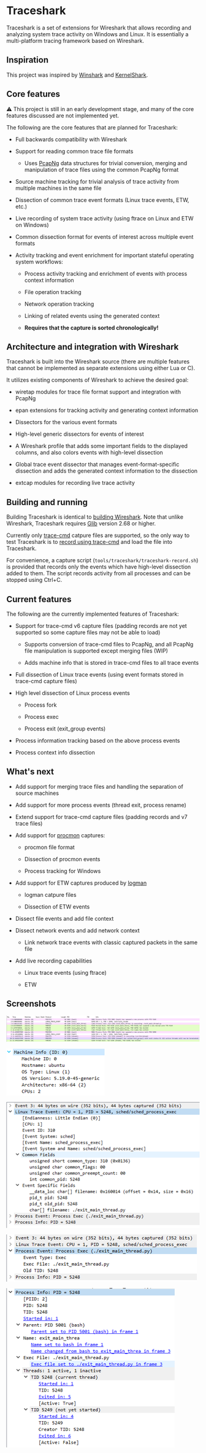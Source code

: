 # Traceshark

Traceshark is a set of extensions for Wireshark that allows recording and analyzing system trace activity on Windows and Linux. It is essentially a multi-platform tracing framework based on Wireshark.

## Inspiration

This project was inspired by [Winshark](https://github.com/airbus-cert/Winshark) and [KernelShark](https://kernelshark.org/).

## Core features

:warning: This project is still in an early development stage, and many of the core features discussed are not implemented yet.

The following are the core features that are planned for Traceshark:

- Full backwards compatibility with Wireshark

- Support for reading common trace file formats
  
  - Uses [PcapNg](https://pcapng.com/) data structures for trivial conversion, merging and manipulation of trace files using the common PcapNg format

- Source machine tracking for trivial analysis of trace activity from multiple machines in the same file

- Dissection of common trace event formats (Linux trace events, ETW, etc.)

- Live recording of system trace activity (using ftrace on Linux and ETW on Windows)

- Common dissection format for events of interest across multiple event formats

- Activity tracking and event enrichment for important stateful operating system workflows:
  
  - Process activity tracking and enrichment of events with process context information
  
  - File operation tracking
  
  - Network operation tracking
  
  - Linking of related events using the generated context
  
  - **Requires that the capture is sorted chronologically!**

## Architecture and integration with Wireshark

Traceshark is built into the Wireshark source (there are multiple features that cannot be implemented as separate extensions using either Lua or C).

It utilizes existing components of Wireshark to achieve the desired goal:

- wiretap modules for trace file format support and integration with PcapNg

- epan extensions for tracking activity and generating context information

- Dissectors for the various event formats

- High-level generic dissectors for events of interest

- A Wireshark profile that adds some important fields to the displayed columns, and also colors events with high-level dissection

- Global trace event dissector that manages event-format-specific dissection and adds the generated context information to the dissection

- extcap modules for recording live trace activity

## Building and running

Building Traceshark is identical to [building Wireshark](https://www.wireshark.org/docs/wsdg_html_chunked/ChapterSetup.html). Note that unlike Wireshark, Traceshark requires [Glib](https://docs.gtk.org/glib/) version 2.68 or higher.

Currently only [trace-cmd](https://www.trace-cmd.org/) catpure files are supported, so the only way to test Traceshark is to [record using trace-cmd](https://man7.org/linux/man-pages/man1/trace-cmd-record.1.html) and load the file into Traceshark.

For convenience, a capture script (`tools/traceshark/traceshark-record.sh`) is provided that records only the events which have high-level dissection added to them. The script records activity from all processes and can be stopped using Ctrl+C.

## Current features

The following are the currently implemented features of Traceshark:

- Support for trace-cmd v6 capture files (padding records are not yet supported so some capture files may not be able to load)
  
  - Supports conversion of trace-cmd files to PcapNg, and all PcapNg file manipulation is supported except merging files (WIP)
  
  - Adds machine info that is stored in trace-cmd files to all trace events

- Full dissection of Linux trace events (using event formats stored in trace-cmd capture files)

- High level dissection of Linux process events
  
  - Process fork
  
  - Process exec
  
  - Process exit (exit_group events)

- Process information tracking based on the above process events

- Process context info dissection

## What's next

- Add support for merging trace files and handling the separation of source machines

- Add support for more process events (thread exit, process rename)

- Extend support for trace-cmd capture files (padding records and v7 trace files)

- Add support for [procmon](https://learn.microsoft.com/en-us/sysinternals/downloads/procmon) captures:
  
  - procmon file format
  
  - Dissection of procmon events
  
  - Process tracking for Windows

- Add support for ETW captures produced by [logman](https://learn.microsoft.com/en-us/windows-server/administration/windows-commands/logman)
  
  - logman catpure files
  
  - Dissection of ETW events

- Dissect file events and add file context

- Dissect network events and add network context
  
  - Link network trace events with classic captured packets in the same file

- Add live recording capabilities
  
  - Linux trace events (using ftrace)
  
  - ETW

## Screenshots

![](screenshots/events.png)

![](screenshots/machine_info.png)

![](screenshots/linux_trace_event.png)

![](screenshots/process_event.png)

![](screenshots/process_info.png)
